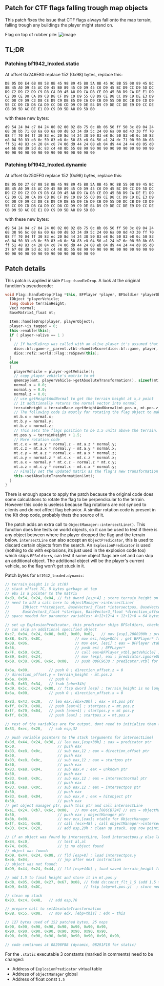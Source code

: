 ## Patch for CTF flags falling trough map objects
This patch fixes the issue that CTF flags always fall onto the map terrain, falling trough any buildings the player might stand on.

Flag on top of rubber pile:
![image](https://github.com/uuuzbf/bf1942-patches/assets/135877649/445c5e0a-759e-4082-b1d0-4410d9bead38)

## TL;DR

### Patching bf1942_lnxded.static
At offset 0x249E80 replace 152 (0x98) bytes, replace this:

```
D8 05 D0 E4 6B 08 58 8B 45 98 89 45 B8 5A 8B 45 9C 8B 55 08 89 45 BC 8B 45 A0 D9 45 AC D9 45 B0 89 45 C0 D9 45 C0 D9 45 BC D9 CC D9 5D DC D9 C2 D9 C2 D9 C9 D8 CA D9 45 A8 D9 CA D8 CE D9 45 B8 D9 CA DE E1 D9 C2 D9 CE D8 CA D9 CB D8 CF D9 C9 D9 55 C8 D9 CE D8 CC D9 C9 DE E3 D9 CC D8 C9 D9 C3 D8 CE D9 C9 DE E5 D9 C6 D9 CB D9 55 D0 DC CB D9 CD D9 55 CC D9 CD D8 CA D9 CC D8 CD D9 C9 DE E4 D9 C9 DE CC DE E9 D9 CC DE CB D9 5D AC DE E1 D9 C9 D9 5D A8 D9 5D B0
```

with these new bytes:

```
d9 54 24 04 c7 04 24 00 02 00 02 8b 75 0c 8b 06 56 ff 50 3c 89 04 24 68 38 bb 71 08 6a 00 6a 00 d8 63 34 d9 5c 24 00 6a 00 8d 43 30 ff 70 08 ff 70 04 ff 30 83 ec 20 8d 44 24 38 50 83 e8 0c 50 83 e8 0c 50 83 e8 04 50 83 e8 0c 50 83 e8 0c 50 83 e8 04 50 a1 24 dc 71 08 50 8b 08 ff 51 48 83 c4 20 84 c0 74 06 d9 44 24 08 eb 04 d9 44 24 44 d8 05 d0 e4 6b 08 d9 5d dc 83 c4 48 8b 55 08 90 90 90 90 90 90 90 90 90 90 90 90 90 90 90 90 90 90 90 90 90 90 90 90 90
```


### Patching bf1942_lnxded.dynamic
At offset 0x250EF0 replace 152 (0x98) bytes, replace this:

```
D8 05 D0 27 67 08 58 8B 45 98 89 45 B8 5A 8B 45 9C 8B 55 08 89 45 BC 8B 45 A0 D9 45 AC D9 45 B0 89 45 C0 D9 45 C0 D9 45 BC D9 CC D9 5D DC D9 C2 D9 C2 D9 C9 D8 CA D9 45 A8 D9 CA D8 CE D9 45 B8 D9 CA DE E1 D9 C2 D9 CE D8 CA D9 CB D8 CF D9 C9 D9 55 C8 D9 CE D8 CC D9 C9 DE E3 D9 CC D8 C9 D9 C3 D8 CE D9 C9 DE E5 D9 C6 D9 CB D9 55 D0 DC CB D9 CD D9 55 CC D9 CD D8 CA D9 CC D8 CD D9 C9 DE E4 D9 C9 DE CC DE E9 D9 CC DE CB D9 5D AC DE E1 D9 C9 D9 5D A8 D9 5D B0
```

with these new bytes:

```
d9 54 24 04 c7 04 24 00 02 00 02 8b 75 0c 8b 06 56 ff 50 3c 89 04 24 68 38 96 6c 08 6a 00 6a 00 d8 63 34 d9 5c 24 00 6a 00 8d 43 30 ff 70 08 ff 70 04 ff 30 83 ec 20 8d 44 24 38 50 83 e8 0c 50 83 e8 0c 50 83 e8 04 50 83 e8 0c 50 83 e8 0c 50 83 e8 04 50 a1 24 b7 6c 08 50 8b 08 ff 51 48 83 c4 20 84 c0 74 06 d9 44 24 08 eb 04 d9 44 24 44 d8 05 d0 27 67 08 d9 5d dc 83 c4 48 8b 55 08 90 90 90 90 90 90 90 90 90 90 90 90 90 90 90 90 90 90 90 90 90 90 90 90 90
```

## Patch details
This patch is applied inside `Flag::handleDrop`.
A look at the original function's pseudocode:
```c++
void Flag::handleDrop(Flag *this, BFPlayer *player, BFSoldier *playerObject) {
  IObject *playerVehicle;
  long double terrainHeight;
  Vec3 normal;
  BaseMatrix4_float mt;

  Item::handleDrop(player, playerObject);
  player->is_tagged = 0;
  this->enable(this);
  if ( player->alive == 1 )
  {
    // If handleDrop was called with an alive player it's assumed that the player captured the flag.
    dice::bf::game->__parent.vtbl->handleScore(dice::bf::game, player, SCORE_EVENT_FLAGCAPTURE, 0, -1, -1);
    dice::ref2::world::Flag::reSpawn(this);
  }
  else
  {
    playerVehicle = player->getVehicle();
    // copy player vehicle's matrix to mt
    qmemcpy(&mt, playerVehicle->getAbsoluteTransformation(), sizeof(mt));
    normal.x = 0.0;
    normal.y = 0.0;
    normal.z = 0.0;
    // use getHeightAndNormal to get the terrain height at x,z point
    // it additionally returns the normal vector into normal
    terrainHeight = terrainBase->getHeightAndNormal(mt.pos.x, mt.pos.z, &normal);
    // The following code is mostly for rotating the flag object to make it perpendicual to the ground.
    mt.b.x = normal.x;
    mt.b.y = normal.y;
    mt.b.z = normal.z;
    // This sets the flags position to be 1.5 units above the terrain. This is the only useful code here.
    mt.pos.y = terrainHeight + 1.5;
    // More rotation code
    mt.c.x = mt.a.y * normal.z - mt.a.z * normal.y;
    mt.c.z = mt.a.x * normal.y - mt.a.y * normal.x;
    mt.c.y = mt.a.z * normal.x - mt.a.x * normal.z;
    mt.a.y = normal.z * mt.c.x - mt.c.z * normal.x;
    mt.a.x = normal.y * mt.c.z - normal.z * mt.c.y;
    mt.a.z = mt.c.y * normal.x - mt.c.x * normal.y;
    // Finally set the updated matrix as the flag's new transformation matrix.
    this->setAbsoluteTransformation(&mt);
  }
}
```


There is enough space to apply the patch because the original code does some calculations to rotate the flag to be perpendicular to the terrain. However this code is useless because flag rotations are not synced to clients and do not affect flag behavior. A similiar rotation code is present in the Kit drop code, probably thats the source of it.

The patch adds an extra call to `ObjectManager::intersectLine()`. This function does line tests on world objects, so it can be used to test if there is any object between where the player dropped the flag and the terrain below. `intersectLine` can also accept an `ObjectPredicator`, this is used to discard certain objects from the search. An `ExplosionPredicator` is used (nothing to do with explosions, its just used in the explosion code too) which skips `BFSoldier`s, can test if some object flags are set and can skip an additional object. The additional object will be the player's current vehicle, so the flag won't get stuck in it.

Patch bytes for `bf1942_lnxded.dynamic`:
```c
// terrain_height is in st(0)
// stack offset 7C, 8 bytes garbage at top
// ebx is a pointer to the matrix
0xd9, 0x54, 0x24, 0x04, // fst dword [esp+4] ; store terrain_height on stack
// need to add a call here to objectManager->intersectLine(
//      IObject **hitobject, BaseVector3_float *intersectpos, BaseVector3_float *intersectnormal, int *a5,  <- outputs
//      BaseVector3_float *startpos, BaseVector3_float *direction_offset, ObjectPredicator *predicator);    <- inputs
// space needed for parameter variables: 4+12+12+4 + 12+12+8 = 64 bytes

// set up ExplosionPredicator, this predicator skips BFSoldiers, checks object flags, and
// can skip an additional specified object
0xc7, 0x04, 0x24, 0x00, 0x02, 0x00, 0x02,   // mov [esp],2000200h ; predicator.objectFlags = IS_ROOT|HAS_COLLISION
0x8B, 0x75, 0x0C,               // mov esi,[ebp+0Ch] ; get BFPlayer* from arg list
0x8B, 0x06,                     // mov eax, [esi] ; eax = BFPlayer vtable
0x56,                           // push esi ; BFPLayer* 
0xFF, 0x50, 0x3C,               // call eax+BFPlayer_vtbl.getVehicle] ; call BFPlayer->getVehicle()
0x89, 0x04, 0x24,               // mov [esp], eax ; predicator.ignoreObject = vehicle (replaces getVehicle argument on stack)
0x68, 0x38, 0x96, 0x6c, 0x08,   // push 086C9638 ; predicator.vtbl for .dynamic executable, static = 0871BB38

0x6a, 0x00,         // push 0 ; direction_offset.z = 0
// direction_offset.y = terrain_height - mt.pos.z
0x6a, 0x00,         // push 0
0xd8, 0x63, 0x34,   // fsub [ebx+34h]
0xd9, 0x5c, 0x24, 0x00, // ftsp dword [esp] ; terrain_height is no longer in fp register!
0x6a, 0x00,         // push 0 ; direction_offset.x = 0

0x8d, 0x43, 0x30,   // lea eax,[ebx+30h] ; eax = mt.pos ptr
0xff, 0x70, 0x08,   // push [eax+8] ; startpos.z = mt.pos.z
0xff, 0x70, 0x04,   // push [eax+4] ; startpos.y = mt pos.y
0xff, 0x30,         // push [eax] ; startpos.x = mt.pos.x

// rest of the variables are for output, dont need to initialize them (32 bytes)
0x83, 0xec, 0x20,   // sub esp,32

// push variable pointers to the stack (arguments for intersectLine)
0x8d, 0x44, 0x24, 0x38, // lea eax,[esp+38h] ; eax = predicator ptr
0x50,                   // push eax
0x83, 0xe8, 0x0c,       // sub eax,12 ; eax = direction_offset ptr
0x50,                   // push eax
0x83, 0xe8, 0x0c,       // sub eax,12 ; eax = startpos ptr
0x50,                   // push eax
0x83, 0xe8, 0x04,       // sub eax,4 ; eax = unknown ptr
0x50,                   // push eax
0x83, 0xe8, 0x0c,       // sub eax,12 ; eax = intersectnormal ptr
0x50,                   // push eax
0x83, 0xe8, 0x0c,       // sub eax,12 ; eax = intersectpos ptr
0x50,                   // push eax
0x83, 0xe8, 0x04,       // sub eax,4 ; eax = hitobject ptr
0x50,                   // push eax
// get object manager ptr, push this ptr and call intersectLine
0xa1, 0x24, 0xb7, 0x6c, 0x08,   // mov eax,[086CB724] // ecx = objectManager (dynamic, static = 0871DC24)
0x50,                   // push eax ; objectManager ptr
0x8b, 0x08,             // mov ecx,[eax]; vtable for ObjectManager
0xff, 0x51, 0x48,       // call [ecx+48] ; call objectManager->intersectLine()
0x83, 0xc4, 0x20,       // add esp,20h ; clean up stack, esp now points at our 64 bytes of arg objects again

// if an object was found by intersectLine, load intersectpos.y else load the saved terrain_height
0x84, 0xc0,             // test al,al
0x74, 0x06,             // jz no object found
// object was found:
0xD9, 0x44, 0x24, 0x08, // fld [esp+8] ; load intersectpos.y
0xeb, 0x04,             // jmp after next instruction
// object was not found:
0xD9, 0x44, 0x24, 0x44, // fld [esp+44h] ; load saved terrain_height from stack

// add 1.5 to final height and store it in mt.pos.y
0xd8, 0x05, 0xD0, 0x27, 0x67, 0x08, // fadd ds:const_flt_1_5 (add 1.5 to st(0), dynamic, static = 086BE4D0)
0xD9, 0x5D, 0xDC,                   // fstp [ebp+mt.pos.y]  ; store new height in position

// clean up stack
0x83, 0xc4, 0x48,   // add esp,70

// prepare call to setAbsoluteTransformation
0x8B, 0x55, 0x08,   // mov edx, [ebp+this] ; edx = this 

// 127 bytes used of 152 patched bytes, 25 nops
0x90, 0x90, 0x90, 0x90, 0x90, 0x90, 0x90, 0x90,
0x90, 0x90, 0x90, 0x90, 0x90, 0x90, 0x90, 0x90,
0x90, 0x90, 0x90, 0x90, 0x90, 0x90, 0x90, 0x90, 0x90,

// code continues at 08298F88 (dynamic, 08291F18 for static) 
```
For the `.static` executable 3 constants (marked in comments) need to be changed:
- Address of `ExplosionPredicator` virtual table
- Address of `objectManager` global
- Address of float const `1.5`
